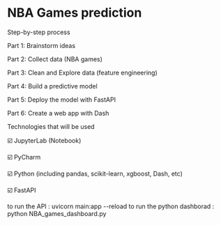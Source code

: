 # NBA Games prediction

Step-by-step process

Part 1: Brainstorm ideas

Part 2: Collect data (NBA games)

Part 3: Clean and Explore data (feature engineering)

Part 4: Build a predictive model

Part 5: Deploy the model with FastAPI

Part 6: Create a web app with Dash

Technologies that will be used

☑️ JupyterLab (Notebook)

☑️ PyCharm

☑️ Python (including pandas, scikit-learn, xgboost, Dash, etc)

☑️ FastAPI


to run the API :  uvicorn main:app --reload
to run the python dashborad :  python NBA_games_dashboard.py
